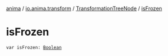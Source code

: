 [anima](../../index.md) / [io.anima.transform](../index.md) / [TransformationTreeNode](index.md) / [isFrozen](./is-frozen.md)

# isFrozen

`var isFrozen: `[`Boolean`](https://kotlinlang.org/api/latest/jvm/stdlib/kotlin/-boolean/index.html)